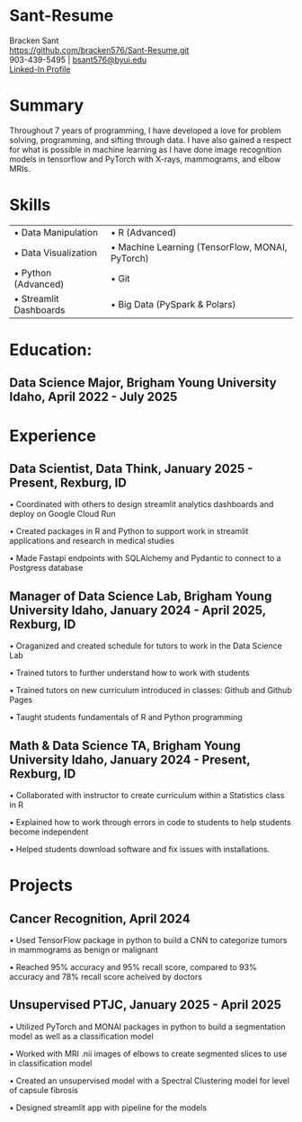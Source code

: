 # Sant-Resume

Bracken Sant   
https://github.com/bracken576/Sant-Resume.git   
903-439-5495 | bsant576@byui.edu   
[Linked-In Profile](https://linkedin.com/in/bracken-sant-70b76a192)
# Summary
Throughout 7 years of programming, I have developed a love for problem solving, programming, and sifting through data. I have also gained a respect for what is possible in machine learning as I have done image recognition models in tensorflow and PyTorch with X-rays, mammograms, and elbow MRIs. 
# Skills
|               |                              |
|-----------------------------|---------------------------------------------|
|• Data Manipulation           |• R (Advanced)                                |
|• Data Visualization          |• Machine Learning (TensorFlow, MONAI, PyTorch) |
|• Python (Advanced)           |• Git                                         |
|• Streamlit Dashboards        |• Big Data (PySpark & Polars)                |

# Education:
## **Data Science Major, Brigham Young University Idaho, April 2022 - July 2025**

# Experience
## Data Scientist, Data Think, January 2025 - Present, Rexburg, ID
• Coordinated with others to design streamlit analytics dashboards and deploy on Google Cloud Run

• Created packages in R and Python to support work in streamlit applications and research in medical studies

• Made Fastapi endpoints with SQLAlchemy and Pydantic to connect to a Postgress database

## Manager of Data Science Lab, Brigham Young University Idaho, January 2024 - April 2025, Rexburg, ID

• Oraganized and created schedule for tutors to work in the Data Science Lab

• Trained tutors to further understand how to work with students

• Trained tutors on new curriculum introduced in classes: Github and Github Pages

• Taught students fundamentals of R and Python programming

## Math & Data Science TA, Brigham Young University Idaho, January 2024 - Present, Rexburg, ID

• Collaborated with instructor to create curriculum within a Statistics class in R

• Explained how to work through errors in code to students to help students become independent

• Helped students download software and fix issues with installations.

# Projects
## Cancer Recognition, April 2024
• Used TensorFlow package in python to build a CNN to categorize tumors in mammograms as benign or malignant

• Reached 95% accuracy and 95% recall score, compared to 93% accuracy and 78% recall score acheived by doctors

## Unsupervised PTJC, January 2025 - April 2025
• Utilized PyTorch and MONAI packages in python to build a segmentation model as well as a classification model

• Worked with MRI .nii images of elbows to create segmented slices to use in classification model

• Created an unsupervised model with a Spectral Clustering model for level of capsule fibrosis

• Designed streamlit app with pipeline for the models